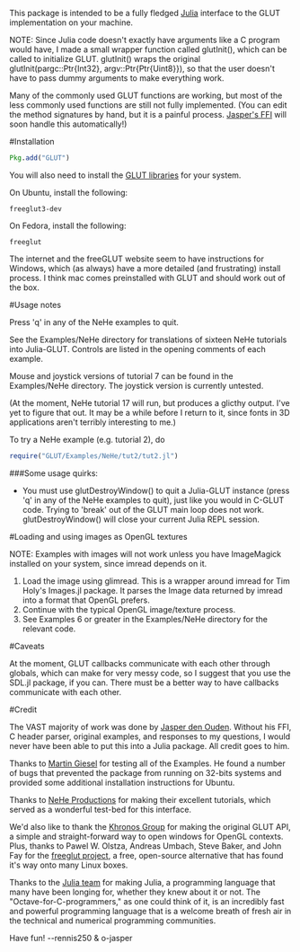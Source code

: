 This package is intended to be a fully fledged
[Julia](http://www.julialang.org) interface to the GLUT implementation on your
machine.

NOTE: Since Julia code doesn't exactly have arguments like a C program would
have, I made a small wrapper function called glutInit(), which can be called to
initialize GLUT.  glutInit() wraps the original glutInit(pargc::Ptr{Int32},
argv::Ptr{Ptr{Uint8}}), so that the user doesn't have to pass dummy arguments
to make everything work.

Many of the commonly used GLUT functions are working, but most of the less
commonly used functions are still not fully implemented. (You can edit the
method signatures by hand, but it is a painful process.  [Jasper's
FFI](https://github.com/o-jasper/julia-ffi.git) will soon handle this
automatically!)

#Installation

```julia
Pkg.add("GLUT")
```

You will also need to install the [GLUT
libraries](http://freeglut.sourceforge.net) for your system.

On Ubuntu, install the following:

	freeglut3-dev

On Fedora, install the following:

	freeglut

The internet and the freeGLUT website seem to have instructions for Windows, 
which (as always) have a more detailed (and frustrating) install
process.  I think mac comes preinstalled with GLUT and should work out of the box.

#Usage notes

Press 'q' in any of the NeHe examples to quit.

See the Examples/NeHe directory for translations of sixteen NeHe tutorials into
Julia-GLUT. Controls are listed in the opening comments of each example.

Mouse and joystick versions of tutorial 7 can be found in the Examples/NeHe
directory.  The joystick version is currently untested.

(At the moment, NeHe tutorial 17 will run, but produces a glicthy output.  I've
yet to figure that out.  It may be a while before I return to it, since fonts
in 3D applications aren't terribly interesting to me.)

To try a NeHe example (e.g. tutorial 2), do

```julia
require("GLUT/Examples/NeHe/tut2/tut2.jl")
```

###Some usage quirks:

- You must use glutDestroyWindow() to quit a Julia-GLUT instance (press 'q' in
any of the NeHe examples to quit), just like you would in C-GLUT code.  Trying
to 'break' out of the GLUT main loop does not work.  glutDestroyWindow() will
close your current Julia REPL session.

#Loading and using images as OpenGL textures

NOTE: Examples with images will not work unless you have ImageMagick installed on
your system, since imread depends on it.

1. Load the image using glimread.  This is a wrapper around imread for Tim Holy's Images.jl package.  It parses the Image data returned by imread into a format that OpenGL prefers.
2. Continue with the typical OpenGL image/texture process.
3. See Examples 6 or greater in the Examples/NeHe directory for the relevant
	 code.

#Caveats

At the moment, GLUT callbacks communicate with each other through globals,
which can make for very messy code, so I suggest that you use the SDL.jl
package, if you can. There must be a better way to have callbacks communicate
with each other.

#Credit

The VAST majority of work was done by [Jasper den
Ouden](https://github.com/o-jasper).  Without his FFI, C header parser,
original examples, and responses to my questions, I would never have been able
to put this into a Julia package.  All credit goes to him.

Thanks to [Martin
Giesel](http://poseidon.sunyopt.edu/Zaidi/lab_people/bPost%20Docs/giesel/page.html)
for testing all of the Examples.  He found a number of bugs that prevented the
package from running on 32-bits systems and provided some additional
installation instructions for Ubuntu.

Thanks to [NeHe Productions](http://nehe.gamedev.net) for making their
excellent tutorials, which served as a wonderful test-bed for this interface. 

We'd also like to thank the [Khronos Group](http://www.opengl.org) for making
the original GLUT API, a simple and straight-forward way to open windows for
OpenGL contexts. Plus, thanks to Pawel W. Olstza, Andreas Umbach, Steve Baker,
and John Fay for the [freeglut project](http://freeglut.sourceforge.net), a
free, open-source alternative that has found it's way onto many Linux boxes.

Thanks to the [Julia team](http://julialang.org) for making Julia, a
programming language that many have been longing for, whether they knew about
it or not. The "Octave-for-C-programmers," as one could think of it, is an
incredibly fast and powerful programming language that is a welcome breath of
fresh air in the technical and numerical programming communities.

Have fun!
--rennis250 & o-jasper
